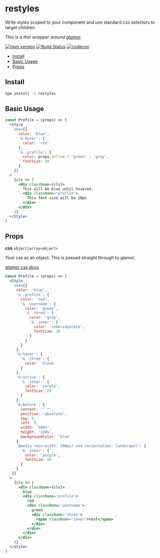 # restyles

Write styles scoped to your component and use standard css selectors to target children.

*This is a thin wrapper around [glamor](https://github.com/threepointone/glamor).*

[![npm version](https://badge.fury.io/js/restyles.svg)](https://badge.fury.io/js/restyles)
[![Build Status](https://travis-ci.org/tkh44/restyles.svg?branch=master)](https://travis-ci.org/tkh44/restyles)
[![codecov](https://codecov.io/gh/tkh44/restyles/branch/master/graph/badge.svg)](https://codecov.io/gh/tkh44/restyles)

-   [Install](#install)
-   [Basic Usage](#basic-usage)
-   [Props](#props)

## Install

```bash
npm install -S restyles
```

## Basic Usage
```jsx harmony
const Profile = (props) => (
  <Style
    css={{
      color: 'blue',
      '&:hover': {
        color: 'red'
      },
      '& .profile': {
        color: props.online ? 'green' : 'gray',
        fontSize: 20
      }
    }}
  >
    {cls => (
      <div className={cls}>
        This will be blue until hovered.
        <div className="profile">
          This font size will be 20px
        </div>
      </div>
    )}
  </Style>
)
```

## Props

**css** `object|array<object>`

Your css as an object. This is passed straight through to glamor.

*[glamor css docs](https://github.com/threepointone/glamor/blob/master/docs/api.md#cssrules)*

```jsx harmony
const Profile = (props) => (
  <Style
    css={{
     color: 'blue',
     '& .profile': {
       color: 'red',
       '& .username': {
         color: 'green',
         '& .three': {
           color: 'gray',
           '& .inner': {
             color: 'rebeccapurple',
             fontSize: 20
           }
         }
       }
     },
     '&:hover': {
       '& .three': {
         color: 'black'
       }
     },
     '&:active': {
       '& .inner': {
         color: 'purple',
         fontSize: 20
       }
     },
     '&:before': {
       content: '" "',
       position: 'absolute',
       top: 0,
       left: 0,
       width: '100%',
       height: '100%',
       backgroundColor: 'blue'
     },
     '@media (min-width: 500px) and (orientation: landscape)': {
       '& .inner': {
         color: 'purple',
         fontSize: 48
       }
     }
   }}
  >
    {cls => (
      <div className={cls}>
        blue
        <div className='profile'>
          red
          <div className='username'>
            green
            <div className='three'>
              <span className='inner'>test</span>
            </div>
          </div>
        </div>
      </div>
    )}
  </Style>
)
```


